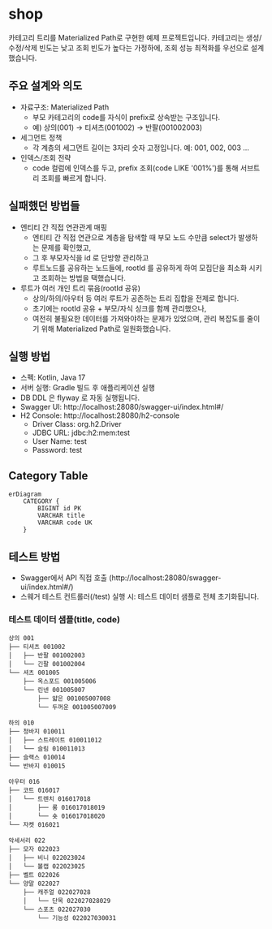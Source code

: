 # shop

카테고리 트리를 Materialized Path로 구현한 예제 프로젝트입니다. 카테고리는 생성/수정/삭제 빈도는 낮고 조회 빈도가 높다는 가정하에, 조회 성능 최적화를 우선으로 설계했습니다.

## 주요 설계와 의도

- 자료구조: Materialized Path
    - 부모 카테고리의 code를 자식이 prefix로 상속받는 구조입니다.
    - 예) 상의(001) → 티셔츠(001002) → 반팔(001002003)
- 세그먼트 정책
    - 각 계층의 세그먼트 길이는 3자리 숫자 고정입니다. 예: 001, 002, 003 ...
- 인덱스/조회 전략
    - code 컬럼에 인덱스를 두고, prefix 조회(code LIKE '001%')를 통해 서브트리 조회를 빠르게 합니다.

## 실패했던 방법들

- 엔티티 간 직접 연관관계 매핑
    - 엔티티 간 직접 연관으로 계층을 탐색할 때 부모 노드 수만큼 select가 발생하는 문제를 확인했고,
    - 그 후 부모자식을 id 로 단방향 관리하고
    - 루트노드를 공유하는 노드들에, rootId 를 공유하게 하여 모집단을 최소화 시키고 조회하는 방법을 택했습니다.
- 루트가 여러 개인 트리 묶음(rootId 공유)
    - 상의/하의/아우터 등 여러 루트가 공존하는 트리 집합을 전제로 합니다.
    - 초기에는 rootId 공유 + 부모/자식 싱크를 함께 관리했으나,
    - 여전히 불필요한 데이터를 가져와야하는 문제가 있었으며, 관리 복잡도를 줄이기 위해 Materialized Path로 일원화했습니다.

## 실행 방법

- 스펙: Kotlin, Java 17
- 서버 실행: Gradle 빌드 후 애플리케이션 실행
- DB DDL 은 flyway 로 자동 실행됩니다.
- Swagger UI: http://localhost:28080/swagger-ui/index.html#/
- H2 Console: http://localhost:28080/h2-console
    - Driver Class: org.h2.Driver
    - JDBC URL: jdbc:h2:mem:test
    - User Name: test
    - Password: test

## Category Table

```mermaid
erDiagram
    CATEGORY {
        BIGINT id PK
        VARCHAR title
        VARCHAR code UK
    }
```

## 테스트 방법

- Swagger에서 API 직접 호출 (http://localhost:28080/swagger-ui/index.html#/)
- 스웨거 테스트 컨트롤러(/test) 실행 시: 테스트 데이터 샘플로 전체 초기화됩니다.

### 테스트 데이터 샘플(title, code)

```
상의 001
├── 티셔츠 001002
│   ├── 반팔 001002003
│   └── 긴팔 001002004
└── 셔츠 001005
    ├── 옥스포드 001005006
    └── 린넨 001005007
        ├── 얇은 001005007008
        └── 두꺼운 001005007009

하의 010
├── 청바지 010011
│   ├── 스트레이트 010011012
│   └── 슬림 010011013
├── 슬랙스 010014
└── 반바지 010015

아우터 016
├── 코트 016017
│   └── 트렌치 016017018
│       ├── 롱 016017018019
│       └── 숏 016017018020
└── 자켓 016021

악세서리 022
├── 모자 022023
│   ├── 비니 022023024
│   └── 볼캡 022023025
├── 벨트 022026
└── 양말 022027
    ├── 캐주얼 022027028
    │   └── 단목 022027028029
    └── 스포츠 022027030
        └── 기능성 022027030031
```